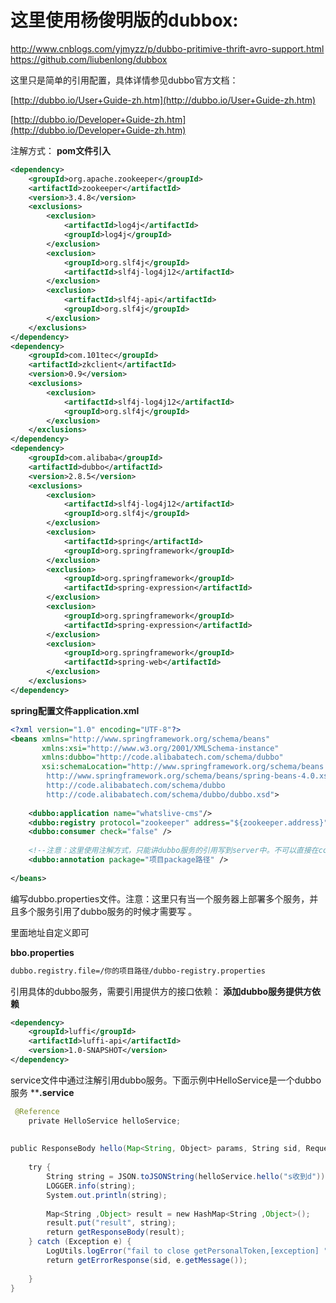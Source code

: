 
# 这里使用杨俊明版的dubbox:
http://www.cnblogs.com/yjmyzz/p/dubbo-pritimive-thrift-avro-support.html
https://github.com/liubenlong/dubbox





这里只是简单的引用配置，具体详情参见dubbo官方文档：

[http://dubbo.io/User+Guide-zh.htm](http://dubbo.io/User+Guide-zh.htm)

[http://dubbo.io/Developer+Guide-zh.htm](http://dubbo.io/Developer+Guide-zh.htm)




注解方式：
**pom文件引入**
```xml
<dependency>
    <groupId>org.apache.zookeeper</groupId>
    <artifactId>zookeeper</artifactId>
    <version>3.4.8</version>
    <exclusions>
        <exclusion>
            <artifactId>log4j</artifactId>
            <groupId>log4j</groupId>
        </exclusion>
        <exclusion>
            <groupId>org.slf4j</groupId>
            <artifactId>slf4j-log4j12</artifactId>
        </exclusion>
        <exclusion>
            <artifactId>slf4j-api</artifactId>
            <groupId>org.slf4j</groupId>
        </exclusion>
    </exclusions>
</dependency>
<dependency>
    <groupId>com.101tec</groupId>
    <artifactId>zkclient</artifactId>
    <version>0.9</version>
    <exclusions>
        <exclusion>
            <artifactId>slf4j-log4j12</artifactId>
            <groupId>org.slf4j</groupId>
        </exclusion>
    </exclusions>
</dependency>
<dependency>
    <groupId>com.alibaba</groupId>
    <artifactId>dubbo</artifactId>
    <version>2.8.5</version>
    <exclusions>
        <exclusion>
            <artifactId>slf4j-log4j12</artifactId>
            <groupId>org.slf4j</groupId>
        </exclusion>
        <exclusion>
            <artifactId>spring</artifactId>
            <groupId>org.springframework</groupId>
        </exclusion>
        <exclusion>
            <groupId>org.springframework</groupId>
            <artifactId>spring-expression</artifactId>
        </exclusion>
        <exclusion>
            <groupId>org.springframework</groupId>
            <artifactId>spring-expression</artifactId>
        </exclusion>
        <exclusion>
            <groupId>org.springframework</groupId>
            <artifactId>spring-web</artifactId>
        </exclusion>
    </exclusions>
</dependency>
```

**spring配置文件application.xml**

```xml
<?xml version="1.0" encoding="UTF-8"?>
<beans xmlns="http://www.springframework.org/schema/beans"
       xmlns:xsi="http://www.w3.org/2001/XMLSchema-instance"
       xmlns:dubbo="http://code.alibabatech.com/schema/dubbo"
       xsi:schemaLocation="http://www.springframework.org/schema/beans
        http://www.springframework.org/schema/beans/spring-beans-4.0.xsd
        http://code.alibabatech.com/schema/dubbo
        http://code.alibabatech.com/schema/dubbo/dubbo.xsd">
 
    <dubbo:application name="whatslive-cms"/>
    <dubbo:registry protocol="zookeeper" address="${zookeeper.address}"/>
    <dubbo:consumer check="false" />
 
    <!--注意：这里使用注解方式，只能讲dubbo服务的引用写到server中。不可以直接在controller中引用-->
    <dubbo:annotation package="项目package路径" />
 
</beans>
```

编写dubbo.properties文件。注意：这里只有当一个服务器上部署多个服务，并且多个服务引用了dubbo服务的时候才需要写 。

里面地址自定义即可

**bbo.properties**
```xml
dubbo.registry.file=/你的项目路径/dubbo-registry.properties
```

引用具体的dubbo服务，需要引用提供方的接口依赖：
**添加dubbo服务提供方依赖**

```xml
<dependency>
    <groupId>luffi</groupId>
    <artifactId>luffi-api</artifactId>
    <version>1.0-SNAPSHOT</version>
</dependency>
```

service文件中通过注解引用dubbo服务。下面示例中HelloService是一个dubbo服务
****.service**
```java
 @Reference
    private HelloService helloService;
  
  
public ResponseBody hello(Map<String, Object> params, String sid, RequestHeader header) {
 
    try {
        String string = JSON.toJSONString(helloService.hello("s收到d"));
        LOGGER.info(string);
        System.out.println(string);
 
        Map<String ,Object> result = new HashMap<String ,Object>();
        result.put("result", string);
        return getResponseBody(result);
    } catch (Exception e) {
        LogUtils.logError("fail to close getPersonalToken,[exception] ", e);
        return getErrorResponse(sid, e.getMessage());
 
    }
}
```










